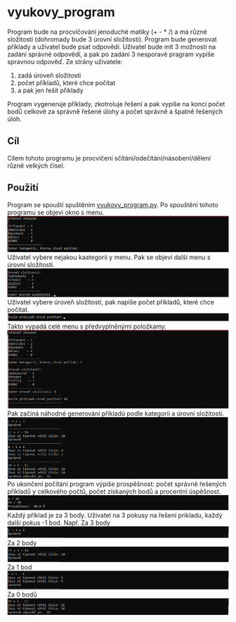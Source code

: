# vyukovy_program

Program bude na procvičování jenoduché matiky (+ - * /) a má různé složitosti (dohromady bude 3 úrovní složitosti).
Program bude generovat příklady a uživatel bude psat odpovědí. Uživatel bude mít 3 možnosti na zadání správné odpovědí, a pak po zadání 3 nesporavě pragram vypíše spravnou odpověď.
Ze strány uživatele:
1) zadá úroveň složitosti
2) počet příkladů, které chce počítat
3) a pak jen řešít příklady

Program vygeneruje příklady, zkotroluje řešení a pak vypíše na konci počet bodů celkově za správně řešené úlohy a počet správně a špatně řešených úloh.


## Cíl

Cílem tohoto programu je procvičení sčítání/odečítání/násobení/dělení různě velkých čísel.


## Použití

Program se spouští spuštěním [vyukovy_program.py](vyukovy_program/vyukovy_program.py). Po spouštění tohoto programu se objeví okno s menu.
![menu_1](Pictures/menu_1.png)
Uživatel vybere nejakou kaategorii y menu. Pak se objeví další menu s úrovní složitostí.
![menu_2](Pictures/menu_2.png)
Uživatel vybere úroveň složitostí, pak napíše počet příkladů, které chce počitat.
![menu_3](Pictures/menu_3.png)
Takto vypadá celé menu s předvyplněnými položkamy.
![menu](Pictures/menu.png)
Pak začíná náhodné generování příkladú podle kategorii a úrovní složitostí.
![priklady](Pictures/priklady.png)
Po ukončení počítání program výpiše prospěšnost: počet správně řešených příkladů y celkového počtů, počet získaných bodů a procentní úspěšnost.
![prospech](Pictures/prospech.png)
Každý příklad je za 3 body. Uživatel na 3 pokusy na řešení prikladu, každý další pokus -1 bod. Např. 
Za 3 body
![b_3](Pictures/b_3.png)
Za 2 body
![b_2](Pictures/b_2.png)
Za 1 bod
![b_1](Pictures/b_1.png)
Za 0 bodů
![b_0](Pictures/b_0.png)
